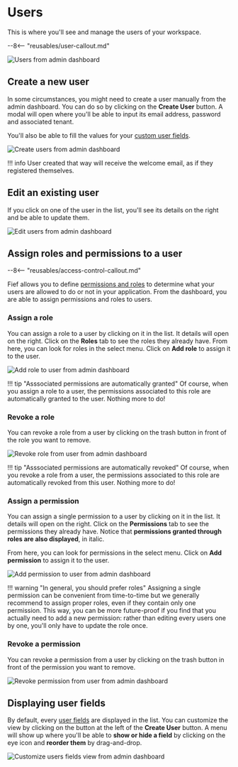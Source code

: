# Users

This is where you'll see and manage the users of your workspace.

--8<-- "reusables/user-callout.md"

![Users from admin dashboard](/assets/images/admin-users.png)

## Create a new user

In some circumstances, you might need to create a user manually from the admin dashboard. You can do so by clicking on the **Create User** button. A modal will open where you'll be able to input its email address, password and associated tenant.

You'll also be able to fill the values for your [custom user fields](./user-fields.md).

![Create users from admin dashboard](/assets/images/admin-users-create.png)

!!! info
    User created that way will receive the welcome email, as if they registered themselves.

## Edit an existing user

If you click on one of the user in the list, you'll see its details on the right and be able to update them.

![Edit users from admin dashboard](/assets/images/admin-users-edit.png)

## Assign roles and permissions to a user

--8<-- "reusables/access-control-callout.md"

Fief allows you to define [permissions and roles](./access-control.md) to determine what your users are allowed to do or not in your application. From the dashboard, you are able to assign permissions and roles to users.

### Assign a role

You can assign a role to a user by clicking on it in the list. It details will open on the right. Click on the **Roles** tab to see the roles they already have. From here, you can look for roles in the select menu. Click on **Add role** to assign it to the user.

![Add role to user from admin dashboard](/assets/images/admin-users-add-role.png)

!!! tip "Asssociated permissions are automatically granted"
    Of course, when you assign a role to a user, the permissions associated to this role are automatically granted to the user. Nothing more to do!

### Revoke a role

You can revoke a role from a user by clicking on the trash button in front of the role you want to remove.

![Revoke role from user from admin dashboard](/assets/images/admin-users-delete-role.png)

!!! tip "Asssociated permissions are automatically revoked"
    Of course, when you revoke a role from a user, the permissions associated to this role are automatically revoked from this user. Nothing more to do!

### Assign a permission

You can assign a single permission to a user by clicking on it in the list. It details will open on the right. Click on the **Permissions** tab to see the permissions they already have. Notice that **permissions granted through roles are also displayed**, in italic.

From here, you can look for permissions in the select menu. Click on **Add permission** to assign it to the user.

![Add permission to user from admin dashboard](/assets/images/admin-users-add-permission.png)

!!! warning "In general, you should prefer roles"
    Assigning a single permission can be convenient from time-to-time but we generally recommend to assign proper roles, even if they contain only one permission. This way, you can be more future-proof if you find that you actually need to add a new permission: rather than editing every users one by one, you'll only have to update the role once.

### Revoke a permission

You can revoke a permission from a user by clicking on the trash button in front of the permission you want to remove.

![Revoke permission from user from admin dashboard](/assets/images/admin-users-delete-permission.png)

## Displaying user fields

By default, every [user fields](./user-fields.md) are displayed in the list. You can customize the view by clicking on the button at the left of the **Create User** button. A menu will show up where you'll be able to **show or hide a field** by clicking on the eye icon and **reorder them** by drag-and-drop.

![Customize users fields view from admin dashboard](/assets/images/admin-users-customize-view.png)
